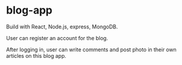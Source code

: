 # blog-app
Build with React, Node.js, express, MongoDB.
	
User can register an account for the blog.	
	
After logging in, user can write comments and post photo in their own articles on this blog app.
